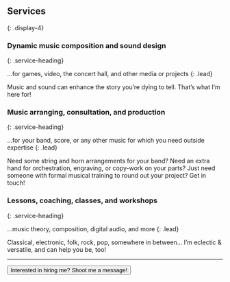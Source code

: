 ## Services
{: .display-4}

### Dynamic music composition and sound design
{: .service-heading}

...for games, video, the concert hall, and other media or projects
{: .lead}

Music and sound can enhance the story you’re dying to tell. That’s what I’m here for!

### Music arranging, consultation, and production
{: .service-heading}

...for your band, score, or any other music for which you need outside expertise
{: .lead}

Need some string and horn arrangements for your band? Need an extra hand for orchestration, engraving, or copy-work on your parts? Just need someone with formal musical training to round out your project? Get in touch!

### Lessons, coaching, classes, and workshops
{: .service-heading}

...music theory, composition, digital audio, and more
{: .lead}

Classical, electronic, folk, rock, pop, somewhere in between… I’m eclectic & versatile, and can help you be, too!

---

<button type="button" class="btn btn-primary btn-lg btn-block" data-toggle="modal" data-target="#contactModal">Interested in hiring me? Shoot me a message!</button>
